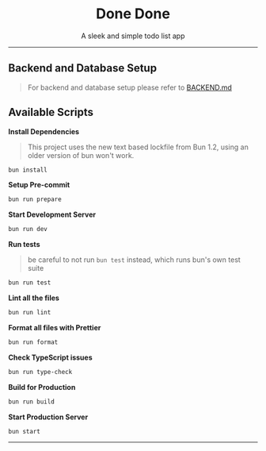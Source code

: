 <h1 align="center">
  Done Done
</h1>

<p align="center">A sleek and simple todo list app</p>

---

## Backend and Database Setup

> For backend and database setup please refer to [BACKEND.md](https://github.com/nirnejak/done-done/blob/master/BACKEND.md)

## Available Scripts

**Install Dependencies**

> This project uses the new text based lockfile from Bun 1.2, using an older version of bun won't work.

```bash
bun install
```

**Setup Pre-commit**

```bash
bun run prepare
```

**Start Development Server**

```bash
bun run dev
```

**Run tests**

> be careful to not run `bun test` instead, which runs bun's own test suite

```bash
bun run test
```

**Lint all the files**

```bash
bun run lint
```

**Format all files with Prettier**

```bash
bun run format
```

**Check TypeScript issues**

```bash
bun run type-check
```

**Build for Production**

```bash
bun run build
```

**Start Production Server**

```bash
bun start
```

---
